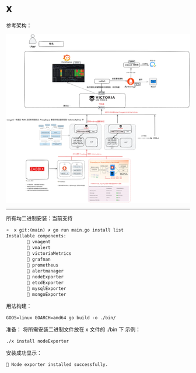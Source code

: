 # x
参考架构：

![无标题-2024-03-09-1950](./images/README/无标题-2024-03-09-1950.png)

---

所有均二进制安装：当前支持
 ```
 ➜  x git:(main) ✗ go run main.go install list
 Installable components:
         🎉 vmagent
         🤕 vmalert
         🤕 victoriaMetrics
         🚀 grafnan
         🤕 prometheus
         🤕 alertmanager
         🎉 nodeExporter
         🚀 etcdExporter
         🎉 mysqlExporter
         🤕 mongoExporter
 ```

用法构建：

```
GOOS=linux GOARCH=amd64 go build -o ./bin/
```

准备： 将所需安装二进制文件放在 x 文件的 ./bin 下
示例：

```sh
./x install nodeExporter
```
安装成功显示：
```azure
🎉 Node exporter installed successfully.
```